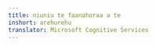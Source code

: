 ```yaml
---
title: niuniu te faanahoraa a te
inshort: arehurehu
translator: Microsoft Cognitive Services
---
```




